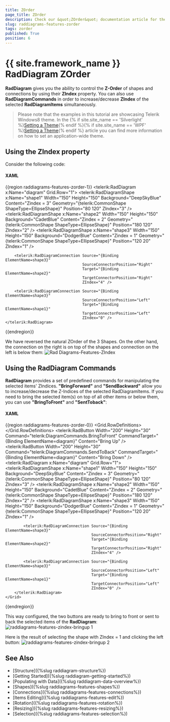 ```yaml
---
title: ZOrder
page_title: ZOrder
description: Check our &quot;ZOrder&quot; documentation article for the RadDiagram {{ site.framework_name }} control.
slug: raddiagrams-features-zorder
tags: zorder
published: True
position: 6
---
```


# {{ site.framework_name }} RadDiagram ZOrder

__RadDiagram__ gives you the ability to control the __Z-Order__ of shapes and connections by using their __ZIndex__ property. You can also use __RadDiagramCommands__ in order to increase/decrease __ZIndex__ of the selected __RadDiagramItems__ simultaneously.	  

>Please note that the examples in this tutorial are showcasing Telerik Windows8 theme. In the {% if site.site_name == 'Silverlight' %}[Setting a Theme](http://www.telerik.com/help/silverlight/common-styling-apperance-setting-theme.html#Setting_Application-Wide_Built-In_Theme_in_the_Code-Behind){% endif %}{% if site.site_name == 'WPF' %}[Setting a Theme](http://www.telerik.com/help/wpf/common-styling-apperance-setting-theme-wpf.html#Setting_Application-Wide_Built-In_Theme_in_the_Code-Behind){% endif %} article you can find more information on how to set an application-wide theme.

## Using the ZIndex property

Consider the following code:
		
#### __XAML__
{{region raddiagrams-features-zorder-1}}
	<telerik:RadDiagram x:Name="diagram" Grid.Row="1">
		<telerik:RadDiagramShape x:Name="shape1" 
								 Width="150"
								 Height="150"
								 Background="DeepSkyBlue"
								 Content="Zindex = 3"
								 Geometry="{telerik:CommonShape ShapeType=EllipseShape}"
								 Position="80 120"
								 ZIndex="3" />
		<telerik:RadDiagramShape x:Name="shape2" 
								 Width="150"
								 Height="150"
								 Background="CadetBlue"
								 Content="Zindex = 2"
								 Geometry="{telerik:CommonShape ShapeType=EllipseShape}"
								 Position="180 120"
								 ZIndex="2" />
		<telerik:RadDiagramShape x:Name="shape3" 
								 Width="150"
								 Height="150"
								 Background="DodgerBlue"
								 Content="Zindex = 1"
								 Geometry="{telerik:CommonShape ShapeType=EllipseShape}"
								 Position="120 20"
								 ZIndex="1" />

		<telerik:RadDiagramConnection Source="{Binding ElementName=shape3}" 
									  SourceConnectorPosition="Right"
									  Target="{Binding ElementName=shape2}"
									  TargetConnectorPosition="Right"
									  ZIndex="4" />

		<telerik:RadDiagramConnection Source="{Binding ElementName=shape3}" 
									  SourceConnectorPosition="Left"
									  Target="{Binding ElementName=shape1}"
									  TargetConnectorPosition="Left"
									  ZIndex="0" />
	</telerik:RadDiagram>
{{endregion}}

We have reversed the natural ZOrder of the 3 Shapes. On the other hand, the connection on the right is on top of the shapes and connection on the left is below them: 
![Rad Diagrams-Features-ZIndex](images/RadDiagrams-Features-ZIndex.png)

## Using the RadDiagram Commands

__RadDiagram__ provides a set of predefined commands for manipulating the selected items' ZIndices. __"BringForward"__ and __"SendBackward"__ allow you to increase/decrease the Z-Indices of the selected RadDiagramItems. If you need to bring the selected item(s) on top of all other items or below them, you can use __"BringToFront"__ and __"SentToback"__:
		
#### __XAML__
{{region raddiagrams-features-zorder-0}}
	<Grid>
		<Grid.RowDefinitions>
			<RowDefinition Height="Auto" />
			<RowDefinition Height="*" />
		</Grid.RowDefinitions>
		<StackPanel Orientation="Horizontal">
			<telerik:RadButton Width="200" 
							   Height="30"
							   Command="telerik:DiagramCommands.BringToFront"
							   CommandTarget="{Binding ElementName=diagram}"
							   Content="Bring Up" />
			<telerik:RadButton Width="200" 
							   Height="30"
							   Command="telerik:DiagramCommands.SendToBack"
							   CommandTarget="{Binding ElementName=diagram}"
							   Content="Bring Down" />
		</StackPanel>
		<telerik:RadDiagram x:Name="diagram" Grid.Row="1">
			<telerik:RadDiagramShape x:Name="shape1" 
									 Width="150"
									 Height="150"
									 Background="DeepSkyBlue"
									 Content="Zindex = 3"
									 Geometry="{telerik:CommonShape ShapeType=EllipseShape}"
									 Position="80 120"
									 ZIndex="3" />
			<telerik:RadDiagramShape x:Name="shape2" 
									 Width="150"
									 Height="150"
									 Background="CadetBlue"
									 Content="Zindex = 2"
									 Geometry="{telerik:CommonShape ShapeType=EllipseShape}"
									 Position="180 120"
									 ZIndex="2" />
			<telerik:RadDiagramShape x:Name="shape3" 
									 Width="150"
									 Height="150"
									 Background="DodgerBlue"
									 Content="Zindex = 1"
									 Geometry="{telerik:CommonShape ShapeType=EllipseShape}"
									 Position="120 20"
									 ZIndex="1" />

			<telerik:RadDiagramConnection Source="{Binding ElementName=shape3}" 
										  SourceConnectorPosition="Right"
										  Target="{Binding ElementName=shape2}"
										  TargetConnectorPosition="Right"
										  ZIndex="4" />

			<telerik:RadDiagramConnection Source="{Binding ElementName=shape3}" 
										  SourceConnectorPosition="Left"
										  Target="{Binding ElementName=shape1}"
										  TargetConnectorPosition="Left"
										  ZIndex="0" />
		</telerik:RadDiagram>
	</Grid>
{{endregion}}

This way configured, the two buttons are ready to bring to front or sent to back the selected items of the __RadDiagram__: 
![raddiagrams-features-zindex-bringup 1](images/raddiagrams-features-zindex-bringup1.png)

Here is the result of selecting the shape with ZIndex = 1 and clicking the left button:
![raddiagrams-features-zindex-bringup 2](images/raddiagrams-features-zindex-bringup2.png)

## See Also
 * [Structure]({%slug raddiagram-structure%})
 * [Getting Started]({%slug raddiagram-getting-started%})
 * [Populating with Data]({%slug raddiagram-data-overview%})
 * [Shapes]({%slug raddiagrams-features-shapes%})
 * [Connections]({%slug raddiagrams-features-connections%})
 * [Items Editing]({%slug raddiagrams-features-edit%})
 * [Rotation]({%slug raddiagrams-features-rotation%})
 * [Resizing]({%slug raddiagrams-features-resizing%})
 * [Selection]({%slug raddiagrams-features-selection%})